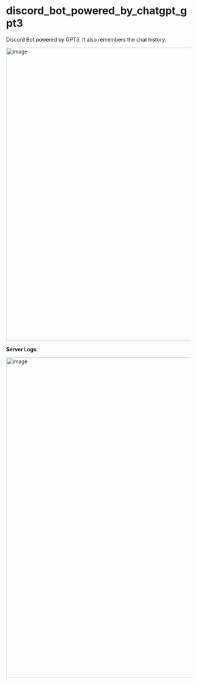 # discord_bot_powered_by_chatgpt_gpt3
Discord Bot powered by GPT3. It also remembers the chat history.

<img width="800" alt="image" src="https://github.com/HussamCheema/discord_bot_powered_by_chatgpt_gpt3/assets/17239812/727e11a5-a606-441e-8cb5-4b29439df610">

**Server Logs**:

<img width="874" alt="image" src="https://github.com/HussamCheema/discord_bot_powered_by_chatgpt_gpt3/assets/17239812/ed0bb6d6-35eb-4a10-952e-22aac847a87c">
